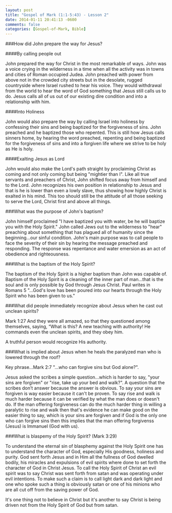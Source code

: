 ```yaml
---
layout: post
title: "Gospel of Mark (1:1-5:43) - Lesson 2"
date: 2014-01-11 20:41:13 -0600
comments: false
categories: [Gospel-of-Mark, Bible]
---
```

###How did John prepare the way for Jesus?

####By calling people out

John prepared the way for Christ in the most remarkable of ways.  John was a voice crying in the wilderness in a time when all the activity was in towns and cities of Roman occupied Judea.  John preached with power from above not in the crowded city streets but in the desolate, rugged countryside where Israel rushed to hear his voice.  They would withdrawal from the world to hear the word of God something that Jesus still calls us to do.  Jesus calls all of us out of our existing dire condition and into a relationship with him.

####Into Holiness

John would also prepare the way by calling Israel into holiness by confessing their sins and being baptized for the forgiveness of sins.  John preached and he baptized those who repented.  This is still how Jesus calls sinners home, by hearing the word preached, repenting and being baptized for the forgiveness of sins and into a forgiven life where we strive to be holy as He is holy.

####Exalting Jesus as Lord

John would also make the Lord's path straight by proclaiming Christ as coming and not only coming but being "mightier than I".  Like all true servants and preachers of Christ, John shifted focus away from himself and to the Lord.  John recognizes his own position in relationship to Jesus and that is he is lower than even a lowly slave, thus showing how highly Christ is exalted in his mind.  This too should still be the attitude of all those seeking to serve the Lord, Christ first and above all things.

###What was the purpose of John's baptism?

John himself proclaimed "I have baptized you with water, be he will baptize you with the Holy Spirit."  John called Jews out to the wilderness to "hear" preaching about something that has plagued all of humanity since the beginning...our sinful condition.  John's main purpose was to call people to face the severity of their sin by hearing the message preached and responding.  The response was repentance and water emersion as an act of obedience and righteousness.

###What is the baptism of the Holy Spirit?

The baptism of the Holy Spirit is a higher baptism than John was capable of.  Baptism of the Holy Spirit is a cleaning of the inner part of man...that is the soul and is only possible by God through Jesus Christ.  Paul writes in Romans 5 "...God's love has been poured into our hearts through the Holy Spirit who has been given to us."

###What did people immediately recognize about Jesus when he cast out unclean spirits?

Mark 1:27
And they were all amazed, so that they questioned among themselves, saying, “What is this? A new teaching with authority! He commands even the unclean spirits, and they obey him.

A truthful person would recognize His authority.

###What is implied about Jesus when he heals the paralyzed man who is lowered through the roof?

Key phrase...Mark 2:7 "...who can forgive sins but God alone?".

Jesus asked the scribes a simple question...which is harder to say, "your sins are forgiven" or "rise, take up your bed and walk?".  A question that the scribes don’t answer because the answer is obvious.  To say your sins are forgiven is way easier because it can't be proven.  To say rise and walk is much harder because it can be verified by what the man does or doesn't do.  If the man offering forgiveness can do the much harder thing in willing a paralytic to rise and walk then that's evidence he can make good on the easier thing to say, which is your sins are forgiven and if God is the only one who can forgive sins then this implies that the man offering forgivenss (Jesus) is Immanuel (God with us).

###What is blaspemy of the Holy Spirit? (Mark 3:29)

To understand the eternal sin of blasphemy against the Holy Spirit one has to understand the character of God, especially His goodness, holiness and purity.  God sent forth Jesus and in Him all the fullness of God dwelled bodily, his miracles and expulsions of evil spirits where done to set forth the character of God in Christ Jesus.  To call the Holy Spirit of Christ an evil spirit was to say Christ was sent forth from satan and was operating under evil intentions.  To make such a claim is to call light dark and dark light and one who spoke such a thing is obviously satan or one of his minions who are all cut off from the saving power of God.

It's one thing not to believe in Christ but it's another to say Christ is being driven not from the Holy Spirit of God but from satan.
